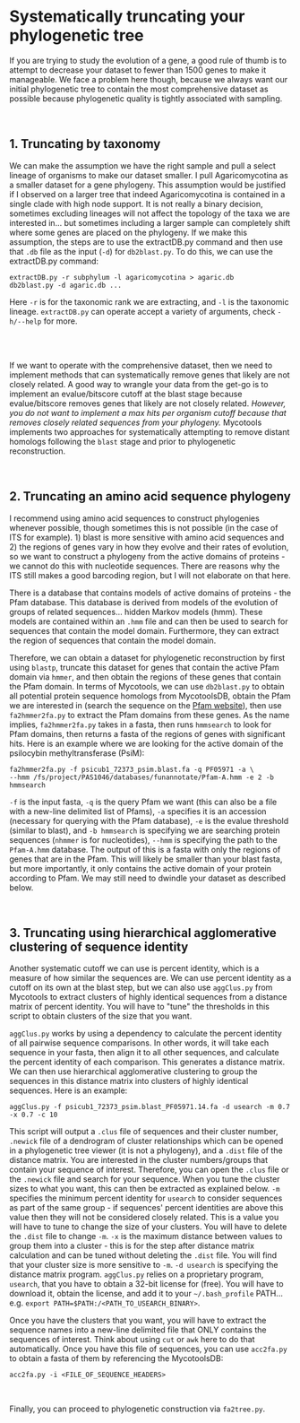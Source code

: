 # Systematically truncating your phylogenetic tree
If you are trying to study the evolution of a gene, a good rule of thumb is to attempt to decrease your dataset to fewer than 1500 genes to make it manageable. We face a problem here though, because we always want our initial phylogenetic tree to contain the most comprehensive dataset as possible because phylogenetic quality is tightly associated with sampling. 

<br />

## 1. Truncating by taxonomy

We can make the assumption we have the right sample and pull a select lineage of organisms to make our dataset smaller. I pull Agaricomycotina as a smaller dataset for a gene phylogeny. This assumption would be justified if I observed on a larger tree that indeed Agaricomycotina is contained in a single clade with high node support. It is not really a binary decision, sometimes excluding lineages will not affect the topology of the taxa we are interested in... but sometimes including a larger sample can completely shift where some genes are placed on the phylogeny. If we make this assumption, the steps are to use the extractDB.py command and then use that `.db` file as the input (`-d`) for `db2blast.py`. To do this, we can use the extractDB.py command:

```
extractDB.py -r subphylum -l agaricomycotina > agaric.db
db2blast.py -d agaric.db ...
```
 
Here `-r` is for the taxonomic rank we are extracting, and `-l` is the taxonomic lineage. `extractDB.py` can operate accept a variety of arguments, check `-h/--help` for more.

<br /><br />

If we want to operate with the comprehensive dataset, then we need to implement methods that can systematically remove genes that likely are not closely related. A good way to wrangle your data from the get-go is to implement an evalue/bitscore cutoff at the blast stage because evalue/bitscore removes genes that likely are not closely related. *However, you do not want to implement a max hits per organism cutoff because that removes closely related sequences from your phylogeny.* Mycotools implements two approaches for systematically attempting to remove distant homologs following the `blast` stage and prior to phylogenetic reconstruction. 

<br />

## 2. Truncating an amino acid sequence phylogeny
I recommend using amino acid sequences to construct phylogenies whenever possible, though sometimes this is not possible (in the case of ITS for example). 1) blast is more sensitive with amino acid sequences and 2) the regions of genes vary in how they evolve and their rates of evolution, so we want to construct a phylogeny from the active domains of proteins - we cannot do this with nucleotide sequences. There are reasons why the ITS still makes a good barcoding region, but I will not elaborate on that here.

There is a database that contains models of active domains of proteins - the Pfam database. This database is derived from models of the evolution of groups of related sequences... hidden Markov models (hmm). These models are contained within an `.hmm` file and can then be used to search for sequences that contain the model domain. Furthermore, they can extract the region of sequences that contain the model domain.

Therefore, we can obtain a dataset for phylogenetic reconstruction by first using `blastp`, truncate this dataset for genes that contain the active Pfam domain via `hmmer`, and then obtain the regions of these genes that contain the Pfam domain. In terms of Mycotools, we can use `db2blast.py` to obtain all potential protein sequence homologs from MycotoolsDB, obtain the Pfam we are interested in (search the sequence on the [Pfam website](https://pfam.xfam.org/)), then use `fa2hmmer2fa.py` to extract the Pfam domains from these genes. As the name implies, `fa2hmmer2fa.py` takes in a fasta, then runs `hmmsearch` to look for Pfam domains, then returns a fasta of the regions of genes with significant hits. Here is an example where we are looking for the active domain of the psilocybin methyltransferase (PsiM):

```
fa2hmmer2fa.py -f psicub1_72373_psim.blast.fa -q PF05971 -a \
--hmm /fs/project/PAS1046/databases/funannotate/Pfam-A.hmm -e 2 -b hmmsearch
```

`-f` is the input fasta, `-q` is the query Pfam we want (this can also be a file with a
new-line delimited list of Pfams), `-a` specifies it is an accession
(necessary for querying with the Pfam database), `-e` is the evalue threshold (similar to blast),
and `-b hmmsearch` is specifying we are searching protein sequences (`nhmmer` is for nucleotides),
`--hmm` is specifying the path to the `Pfam-A.hmm` database. The output of this is a fasta with
only the regions of genes that are in the Pfam. This will likely be smaller than your blast fasta,
but more importantly, it only contains the active domain of your protein according to Pfam. We
may still need to dwindle your dataset as described below.

<br />

## 3. Truncating using hierarchical agglomerative clustering of sequence identity
Another systematic cutoff we can use is percent identity, which is a measure of how similar the sequences are. We can use percent identity as a cutoff on its own at the blast step, but we can also use `aggClus.py` from Mycotools to extract clusters of highly identical sequences from a distance matrix of percent identity. You will have to "tune" the thresholds in this script to obtain clusters of the size that you want.

`aggClus.py` works by using a dependency to calculate the percent identity of all pairwise sequence comparisons. In other words, it will take each sequence in your fasta, then align it to all other sequences, and calculate the percent identity of each comparison. This generates a distance matrix. We can then use hierarchical agglomerative clustering to group the sequences in this distance matrix into clusters of highly identical sequences. Here is an example:

```
aggClus.py -f psicub1_72373_psim.blast_PF05971.14.fa -d usearch -m 0.7 -x 0.7 -c 10
```

This script will output a `.clus` file of sequences and their cluster number, `.newick` file of a dendrogram of cluster relationships which can be opened in a phylogenetic tree viewer (it is not a phylogeny), and a `.dist` file of the distance matrix. You are interested in the cluster numbers/groups that contain your sequence of interest. Therefore, you can open the `.clus` file or the `.newick` file and search for your sequence. When you tune the cluster sizes to what you want, this can then be extracted as explained below. `-m` specifies the minimum percent identity for `usearch` to consider sequences as part of the same group - if sequences' percent identities are above this value then they will not be considered closely related. This is a value you will have to tune to change the size of your clusters. You will have to delete the `.dist` file to change `-m`. `-x` is the maximum distance between values to group them into a cluster - this is for the step after distance matrix calculation and can be tuned without deleting the `.dist` file. You will find that your cluster size is more sensitive to `-m`. `-d usearch` is specifying the distance matrix program. `aggClus.py` relies on a proprietary program, `usearch`, that you have to obtain a 32-bit license for (free). You will have to download it, obtain the license, and add it to your `~/.bash_profile` PATH... e.g. `export PATH=$PATH:/<PATH_TO_USEARCH_BINARY>`. 

Once you have the clusters that you want, you will have to extract the sequence names into a new-line delimited file that ONLY contains the sequences of interest. Think about using `cut` or `awk` here to do that automatically. Once you have this file of sequences, you can use `acc2fa.py` to obtain a fasta of them by referencing the MycotoolsDB:

`acc2fa.py -i <FILE_OF_SEQUENCE_HEADERS>`

<br />

Finally, you can proceed to phylogenetic construction via `fa2tree.py`.

